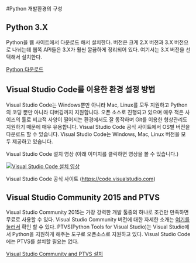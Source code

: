 #Python 개발환경의 구성

## Python 3.X
Python을 웹 사이트에서 다운로드 해서 설치한다. 
버전은 크게 2.X 버전과 3.X 버전으로 나뉘는데 웹쪽 API들은 3.X가 훨씬 깔끔하게 정리되어 있다. 
여기서는 3.X 버전을 선택해서 설치한다. 

[Python 다운로드](https://www.python.org/downloads/) 


## Visual Studio Code를 이용한 환경 설정 방법
Visual Studio Code는 Windows뿐만 아니라 Mac, Linux를 모두 지원하고 Python의 코딩 뿐만 아니라 디버깅까지 지원합니다. 
오픈 소스로 진행되고 있으며 매우 적은 사이즈의 툴로 비교적 사양이 떨어지는 환경에서도 잘 동작하며 Git를 이용한 형상관리도 지원하기 때문에 매우 유용합니다. Visual Studio Code 공식 사이트에서 OS별 버전을 다운로드 할 수 있습니다. 
Visual Studio Code는 Windows, Mac, Linux 버전을 모두 제공하고 있습니다. 

Visual Studio Code 설치 영상 (아래 이미지를 클릭하면 영상을 볼 수 있습니다.)

[![Visual Studio Code 설치 영상](http://img.youtube.com/vi/807JdTl910Y/0.jpg)](https://www.youtube.com/watch?v=807JdTl910Y)

Visual Studio Code 공식 사이트 (https://code.visualstudio.com)


## Visual Studio Community 2015 and PTVS
Visual Studio Community 2015는 가장 강력한 개발 툴중의 하나로 조건만 만족하면 무료로 사용할 수 있다. 
Visual Studio Community 버전에 대한 자세한 소개는 [여기를 눌러서](https://www.visualstudio.com/ko-kr/products/visual-studio-community-vs.aspx) 확인 할 수 있다.
PTVS(Python Tools for Visual Studio)는 Visual Studio에서 Python을 지원하게 해주는 도구로 오픈소스로 지원하고 있다. 
 Visual Studio Code에는 PTVS를 설치할 필요는 없다.

[Visual Studio Community and PTVS 설치](https://github.com/KoreaEva/Python/blob/master/1.Python%20development%20tool%20setting/Visual%20Studio%20Community%202015%20and%20PTVS.md)


